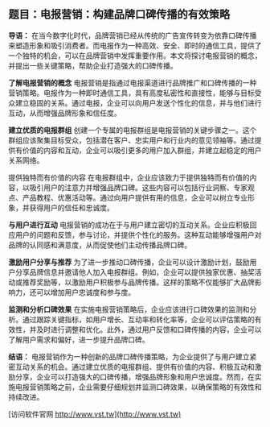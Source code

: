 ## **题目：电报营销：构建品牌口碑传播的有效策略**

**导语：**
在当今数字化时代，品牌营销已经从传统的广告宣传转变为依靠口碑传播来塑造形象和吸引消费者。而电报作为一种高效、安全、即时的通信工具，提供了一个独特的机会，可以在品牌营销中发挥重要作用。本文将探讨电报营销的概念，并提出一些关键策略，帮助企业打造强大的口碑传播。

**了解电报营销的概念**
电报营销是指通过电报渠道进行品牌推广和口碑传播的一种营销策略。电报作为一种即时通信工具，具有高度私密性和直接性，能够与目标受众建立稳固的关系。通过电报，企业可以向用户发送个性化的信息，并与他们进行互动，从而增强品牌形象和信任度。

**建立优质的电报群组**
创建一个专属的电报群组是电报营销的关键步骤之一。这个群组应该聚集目标受众，包括潜在客户、忠实用户和行业内的意见领袖等。通过提供有价值的内容和互动，企业可以吸引更多的用户加入群组，并建立起稳定的用户关系网络。

提供独特而有价值的内容
在电报群组中，企业应该致力于提供独特而有价值的内容，以吸引用户的注意力并增强品牌口碑。这些内容可以包括行业洞察、专家观点、产品教程、优惠活动等。通过向用户提供有用的信息，企业可以树立专业形象，并获得用户的信任和忠诚度。

**与用户进行互动**
电报营销的成功在于与用户建立密切的互动关系。企业应积极回应用户的问题和反馈，参与讨论，并提供个性化的服务。这种互动能够增强用户对品牌的认同感和满意度，从而促使他们主动传播品牌口碑。

**激励用户分享与推荐**
为了进一步推动口碑传播，企业可以设计激励计划，鼓励用户分享品牌信息并邀请他人加入电报群组。例如，企业可以提供独家优惠、抽奖活动或推荐奖励等，以激励用户积极参与品牌传播。这样的策略不仅能够扩大品牌影响力，还可以增加用户忠诚度和参与度。

**监测和分析口碑效果**
在实施电报营销策略后，企业应该进行口碑效果的监测和分析。通过跟踪关键指标，如用户增长、互动率和转化率等，企业可以评估策略的有效性，并及时进行调整和优化。此外，通过用户反馈和口碑传播的内容，企业可以了解用户需求和偏好，进一步提升品牌口碑。

**结语：**
电报营销作为一种创新的品牌口碑传播策略，为企业提供了与用户建立紧密互动关系的机会。通过建立优质的电报群组、提供有价值的内容、积极互动和激励分享，企业可以打造强大的口碑传播，增强品牌形象和用户忠诚度。然而，在实施电报营销策略之前，企业需要仔细规划并监测口碑效果，以确保策略的有效性和持续改进。


[访问软件官网 http://www.vst.tw](http://www.vst.tw)
